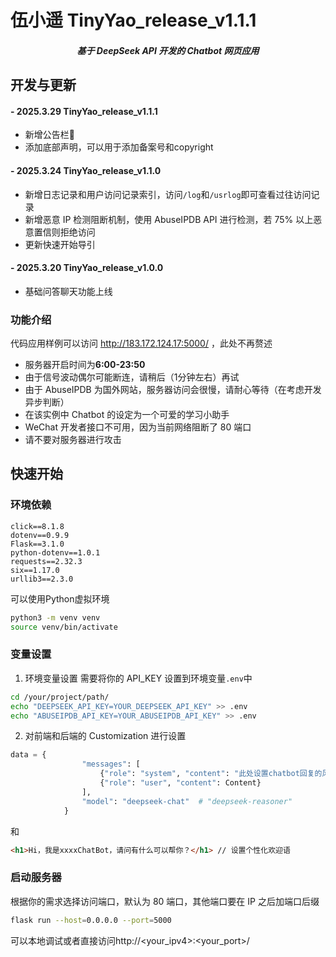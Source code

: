 <!--
SPDX-FileCopyrightText: HuYan, Dept. of Automation , Tsinghua University
SPDX-License-Identifier: MIT
-->

# 伍小遥 TinyYao_release_v1.1.1
<h5 align = "center">基于 DeepSeek API 开发的 Chatbot 网页应用</h5>

## 开发与更新
#### - 2025.3.29 TinyYao_release_v1.1.1 
- 新增公告栏📢
- 添加底部声明，可以用于添加备案号和copyright
#### - 2025.3.24 TinyYao_release_v1.1.0 
- 新增日志记录和用户访问记录索引，访问`/log`和`/usrlog`即可查看过往访问记录
- 新增恶意 IP 检测阻断机制，使用 AbuseIPDB API 进行检测，若 75% 以上恶意置信则拒绝访问
- 更新快速开始导引
#### - 2025.3.20 TinyYao_release_v1.0.0 
- 基础问答聊天功能上线
### 功能介绍
代码应用样例可以访问 http://183.172.124.17:5000/ ，此处不再赘述
- 服务器开启时间为**6:00-23:50**
- 由于信号波动偶尔可能断连，请稍后（1分钟左右）再试
- 由于 AbuseIPDB 为国外网站，服务器访问会很慢，请耐心等待（在考虑开发异步判断）
- 在该实例中 Chatbot 的设定为一个可爱的学习小助手
- WeChat 开发者接口不可用，因为当前网络阻断了 80 端口
- 请不要对服务器进行攻击

## 快速开始
### 环境依赖
```
click==8.1.8
dotenv==0.9.9
Flask==3.1.0
python-dotenv==1.0.1
requests==2.32.3
six==1.17.0
urllib3==2.3.0
```
可以使用Python虚拟环境
```bash
python3 -m venv venv
source venv/bin/activate
```
### 变量设置
1. 环境变量设置
需要将你的 API_KEY 设置到环境变量`.env`中
```bash
cd /your/project/path/
echo "DEEPSEEK_API_KEY=YOUR_DEEPSEEK_API_KEY" >> .env
echo "ABUSEIPDB_API_KEY=YOUR_ABUSEIPDB_API_KEY" >> .env
```
2. 对前端和后端的 Customization 进行设置
```Python
data = {
                "messages": [
                    {"role": "system", "content": "此处设置chatbot回复的风格"},
                    {"role": "user", "content": Content}
                ],
                "model": "deepseek-chat"  # "deepseek-reasoner" 
            }
```
和
```Html
<h1>Hi，我是xxxxChatBot，请问有什么可以帮你？</h1> // 设置个性化欢迎语
```
### 启动服务器
根据你的需求选择访问端口，默认为 80 端口，其他端口要在 IP 之后加端口后缀
```bash
flask run --host=0.0.0.0 --port=5000
```
可以本地调试或者直接访问http://<your_ipv4>:<your_port>/